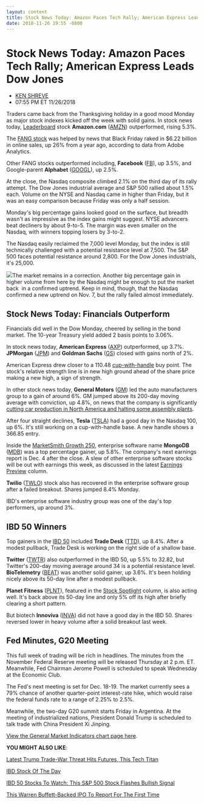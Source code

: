 ```yaml
---
layout: content
title: Stock News Today: Amazon Paces Tech Rally; American Express Leads Dow Jones
date: 2018-11-26 19:55 -0800
---
```



Stock News Today: Amazon Paces Tech Rally; American Express Leads Dow Jones
============================================================================




* [KEN SHREVE](https://www.investors.com/author/shrevek/ "Posts by KEN SHREVE")
* 07:55 PM ET 11/26/2018




Traders came back from the Thanksgiving holiday in a good mood Monday as major stock indexes kicked off the week with solid gains. In stock news today, [Leaderboard](https://leaderboard.investors.com) stock **Amazon.com** ([AMZN](https://research.investors.com/quote.aspx?symbol=AMZN)) outperformed, rising 5.3%.




The [FANG stock](https://www.investors.com/news/technology/fang-stocks-news-quotes-facebook-amazon-netflix-google/) was helped by news that Black Friday raked in $6.22 billion in online sales, up 26% from a year ago, according to data from Adobe Analytics.


Other FANG stocks outperformed including, **Facebook** ([FB](https://research.investors.com/quote.aspx?symbol=FB)), up 3.5%, and Google-parent **Alphabet** ([GOOGL](https://research.investors.com/quote.aspx?symbol=GOOGL)), up 2.5%.


At the close, the Nasdaq composite climbed 2.1% on the third day of its rally attempt. The Dow Jones industrial average and S&P 500 rallied about 1.5% each. Volume on the NYSE and Nasdaq came in higher than Friday, but it was an easy comparison because Friday was only a half session.


Monday's big percentage gains looked good on the surface, but breadth wasn't as impressive as the index gains might suggest. NYSE advancers beat decliners by about 9-to-5. The margin was even smaller on the Nasdaq, with winners topping losers by 3-to-2.


The Nasdaq easily reclaimed the 7,000 level Monday, but the index is still technically challenged with a potential resistance level at 7,500. The S&P 500 faces potential resistance around 2,800. For the Dow Jones industrials, it's 25,000.


![](https://www.investors.com/wp-content/uploads/2018/11/MP112618.jpg)The market remains in a correction. Another big percentage gain in higher volume from here by the Nasdaq might be enough to put the market back  in a confirmed uptrend. Keep in mind, though, that the Nasdaq confirmed a new uptrend on Nov. 7, but the rally failed almost immediately.


Stock News Today: Financials Outperform
---------------------------------------


Financials did well in the Dow Monday, cheered by selling in the bond market. The 10-year Treasury yield added 2 basis points to 3.06%.


In stock news today, **American Express** ([AXP](https://research.investors.com/quote.aspx?symbol=AXP)) outperformed, up 3.7%. **JPMorgan** ([JPM](https://research.investors.com/quote.aspx?symbol=JPM)) and **Goldman Sachs** ([GS](https://research.investors.com/quote.aspx?symbol=GS)) closed with gains north of 2%.


American Express drew closer to a 110.48 [cup-with-handle](https://www.investors.com/ibd-university/how-to-buy/common-patterns-1/) buy point. The stock's relative strength line is in new high ground ahead of the share price making a new high, a sign of strength.


In other stock news today, **General Motors** ([GM](https://research.investors.com/quote.aspx?symbol=GM)) led the auto manufacturers group to a gain of around 6%. GM jumped above its 200-day moving average with conviction, up 4.8%, on news that the company is significantly [cutting car production in North America and halting some assembly plants](https://www.investors.com/news/gm-stock-restructuring-plan-factories-job-cuts/).


After four straight declines, **Tesla** ([TSLA](https://research.investors.com/quote.aspx?symbol=TSLA)) had a good day in the Nasdaq 100, up 6%. It's still working on a cup-with-handle base. A new handle shows a 366.85 entry.


Inside the [MarketSmith Growth 250](https://www.marketsmith.com), enterprise software name **MongoDB** ([MDB](https://research.investors.com/quote.aspx?symbol=MDB)) was a top percentage gainer, up 5.8%. The company's next earnings report is Dec. 4 after the close. A slew of other enterprise software stocks will be out with earnings this week, as discussed in the latest [Earnings Preview](https://www.investors.com/research/earnings-preview/options-trading-salesforce-workday-splunk-earnings/) column.


**Twilio** ([TWLO](https://research.investors.com/quote.aspx?symbol=TWLO)) stock also has recovered in the enterprise software group after a failed breakout. Shares jumped 8.4% Monday.


IBD's enterprise software industry group was one of the day's top performers, up around 3%.


IBD 50 Winners
--------------


Top gainers in the [IBD 50](https://research.investors.com/stock-lists/ibd-50/) included **Trade Desk** ([TTD](https://research.investors.com/quote.aspx?symbol=TTD)), up 8.4%. After a modest pullback, Trade Desk is working on the right side of a shallow base.


**Twitter** ([TWTR](https://research.investors.com/quote.aspx?symbol=TWTR)) also outperformed in the IBD 50, up 5.5% to 32.82, but Twitter's 200-day moving average around 34 is a potential resistance level. **BioTelemetry** ([BEAT](https://research.investors.com/quote.aspx?symbol=BEAT)) was another solid gainer, up 3.6%. It's been holding nicely above its 50-day line after a modest pullback.


**Planet Fitness** ([PLNT](https://research.investors.com/quote.aspx?symbol=PLNT)), featured in the [Stock Spotlight](https://www.investors.com/stock-lists/stock-spotlight/top-stocks-today-planet-fitness-relative-strength/) column, is also acting well. It's back above its 50-day line and only 5% off its high after briefly clearing a short pattern.


But biotech **Innoviva** ([INVA](https://research.investors.com/quote.aspx?symbol=INVA)) did not have a good day in the IBD 50. Shares reversed lower in heavy volume after a solid breakout last week.


Fed Minutes, G20 Meeting
------------------------


This full week of trading will be rich in headlines. The minutes from the November Federal Reserve meeting will be released Thursday at 2 p.m. ET. Meanwhile, Fed Chairman Jerome Powell is scheduled to speak Wednesday at the Economic Club.


The Fed's next meeting is set for Dec. 18-19. The market currently sees a 79% chance of another quarter-point interest-rate hike, which would raise the federal funds rate to a range of 2.25% to 2.5%.


Meanwhile, the two-day G20 summit starts Friday in Argentina. At the meeting of industrialized nations, President Donald Trump is scheduled to talk trade with China President Xi Jinping.


[View the General Market Indicators chart page here](https://www.investors.com/wp-content/uploads/2018/11/IBD2611154508GMI.pdf).


**YOU MIGHT ALSO LIKE**:


[Latest Trump Trade-War Threat Hits Futures, This Tech Titan](https://www.investors.com/market-trend/stock-market-today/dow-jones-futures-trump-china-trade-war-microsoft-stock-apple-market-cap/) 


[IBD Stock Of The Day](https://www.investors.com/research/ibd-stock-of-the-day/)


[IBD 50 Stocks To Watch: This S&P 500 Stock Flashes Bullish Signal](https://www.investors.com/research/stocks-to-watch-gartner/)


[This Warren Buffett-Backed IPO To Report For The First Time](https://www.investors.com/news/warren-buffett-ipo-stoneco-earnings/)


 




